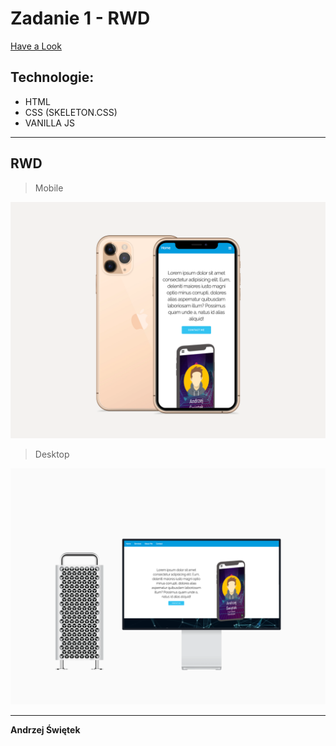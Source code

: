 # Zadanie 1 - RWD 

[Have a Look](https://andrzejswietek2001.github.io/TSSI-Lekcje/zd-1-rwd/)

## Technologie: 
+ HTML
+ CSS (SKELETON.CSS)
+ VANILLA JS

___

## RWD

>Mobile

![Image description](images/README-mockup1.png)

> Desktop

![Image description](images/README-mockup2.png)

___

**Andrzej Świętek**
